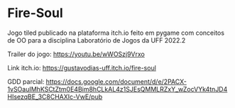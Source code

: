 # Fire-Soul
Jogo tiled publicado na plataforma itch.io feito em pygame com conceitos de OO para a disciplina Laboratório de Jogos da UFF 2022.2

Trailer do jogo: https://youtu.be/wWOSzj9Vrxo

Link itch.io: https://gustavodias-uff.itch.io/fire-soul

GDD parcial: https://docs.google.com/document/d/e/2PACX-1vSOauIMhKSCtZtm0E4Bim8hCLkAL4z1SJEsQMMLRZxY_wZocVYk4tnJD4HIsezqBE_3C8CHAXIc-VwE/pub
